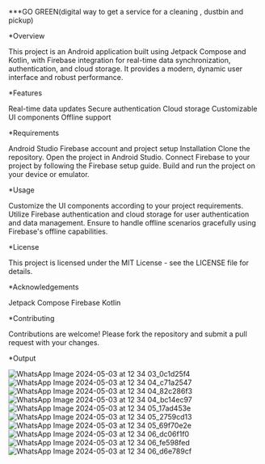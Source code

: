 ***GO GREEN(digital way to get a service for a cleaning , dustbin and pickup)



*Overview

This project is an Android application built using Jetpack Compose and Kotlin, with Firebase integration for real-time data synchronization, authentication, and cloud storage. It provides a modern, dynamic user interface and robust performance.



*Features

Real-time data updates
Secure authentication
Cloud storage
Customizable UI components
Offline support


*Requirements

Android Studio
Firebase account and project setup
Installation
Clone the repository.
Open the project in Android Studio.
Connect Firebase to your project by following the Firebase setup guide.
Build and run the project on your device or emulator.


*Usage

Customize the UI components according to your project requirements.
Utilize Firebase authentication and cloud storage for user authentication and data management.
Ensure to handle offline scenarios gracefully using Firebase's offline capabilities.



*License

This project is licensed under the MIT License - see the LICENSE file for details.



*Acknowledgements

Jetpack Compose
Firebase
Kotlin



*Contributing

Contributions are welcome! Please fork the repository and submit a pull request with your changes.


*Output

![WhatsApp Image 2024-05-03 at 12 34 03_0c1d25f4](https://github.com/Sgoldiy/Garbage_Cleaning_Services/assets/165880152/3eae9c00-bd68-42f2-a43c-61654e8b3e58)
![WhatsApp Image 2024-05-03 at 12 34 04_c71a2547](https://github.com/Sgoldiy/Garbage_Cleaning_Services/assets/165880152/caa58551-72ad-4f23-81ec-8ba7064f7f5e)
![WhatsApp Image 2024-05-03 at 12 34 04_82c286f3](https://github.com/Sgoldiy/Garbage_Cleaning_Services/assets/165880152/8697b8d7-bdc0-4a2c-a1fa-ebd420916445)
![WhatsApp Image 2024-05-03 at 12 34 04_bc14ec97](https://github.com/Sgoldiy/Garbage_Cleaning_Services/assets/165880152/4179f1d3-2d69-4032-b873-0f515febbdf0)
![WhatsApp Image 2024-05-03 at 12 34 05_17ad453e](https://github.com/Sgoldiy/Garbage_Cleaning_Services/assets/165880152/57c94464-a8f5-4a87-9abf-1c796676dbdd)
![WhatsApp Image 2024-05-03 at 12 34 05_2759cd13](https://github.com/Sgoldiy/Garbage_Cleaning_Services/assets/165880152/49202040-60a6-403d-a436-3b3d5ff46f33)
![WhatsApp Image 2024-05-03 at 12 34 05_69f70e2e](https://github.com/Sgoldiy/Garbage_Cleaning_Services/assets/165880152/be08dabe-302b-4d55-81c3-f6b49136d40d)
![WhatsApp Image 2024-05-03 at 12 34 06_dc06f1f0](https://github.com/Sgoldiy/Garbage_Cleaning_Services/assets/165880152/46ba6647-c162-4027-a790-7eec28a149a4)
![WhatsApp Image 2024-05-03 at 12 34 06_fe598fed](https://github.com/Sgoldiy/Garbage_Cleaning_Services/assets/165880152/d194bbfe-f41a-4fcd-bbb8-63557c7aea36)
![WhatsApp Image 2024-05-03 at 12 34 06_d6e789cf](https://github.com/Sgoldiy/Garbage_Cleaning_Services/assets/165880152/6dc7fa33-b10d-4401-ad4d-17cc66772801)









